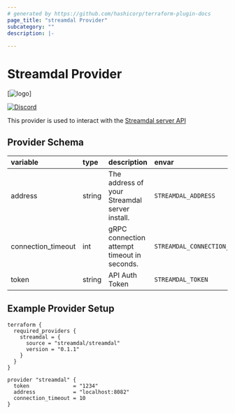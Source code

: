 ```yaml
---
# generated by https://github.com/hashicorp/terraform-plugin-docs
page_title: "streamdal Provider"
subcategory: ""
description: |-
  
---
```


# Streamdal Provider

[![logo](https://github.com/streamdal/streamdal/raw/main/assets/img/streamdal-logo-light.png#gh-light-mode-only)]

[![Discord](https://img.shields.io/badge/Community-Discord-4c57e8.svg)](https://discord.gg/streamdal)

This provider is used to interact with the [Streamdal server API](https://github.com/streamdal/streamdal)


<!-- schema generated by tfplugindocs -->
## Provider Schema

| variable | type   | description                                   | envar |
|:---|:-------|:----------------------------------------------|:---|
| address | string | The address of your Streamdal server install. | `STREAMDAL_ADDRESS` |
| connection_timeout | int    | gRPC connection attempt timeout in seconds.   | `STREAMDAL_CONNECTION_TIMEOUT` |
| token | string | API Auth Token                                | `STREAMDAL_TOKEN` |

## Example Provider Setup

```hcl
terraform {
  required_providers {
    streamdal = {
      source = "streamdal/streamdal"
      version = "0.1.1"
    }
  }
}

provider "streamdal" {
  token              = "1234"
  address            = "localhost:8082"
  connection_timeout = 10
}
```